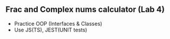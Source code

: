 ## Frac and Complex nums calculator (Lab 4)
- Practice OOP (Interfaces & Classes)
- Use JS(TS), JEST(UNIT tests)